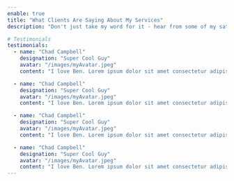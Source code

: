 ```yaml
---
enable: true
title: "What Clients Are Saying About My Services"
description: "Don't just take my word for it - hear from some of my satisfied clients!  Check out some of our testimonials below to see what others are saying about my services."

# Testimonials
testimonials:
  - name: "Chad Campbell"
    designation: "Super Cool Guy"
    avatar: "/images/myAvatar.jpeg"
    content: "I love Ben. Lorem ipsum dolor sit amet consectetur adipisicing elit. Qui iusto illo molestias, assumenda expedita commodi inventore non itaque molestiae voluptatum dolore, facilis sapiente, repellat veniam."

  - name: "Chad Campbell"
    designation: "Super Cool Guy"
    avatar: "/images/myAvatar.jpeg"
    content: "I love Ben. Lorem ipsum dolor sit amet consectetur adipisicing elit. Qui iusto illo molestias, assumenda expedita commodi inventore non itaque molestiae voluptatum dolore, facilis sapiente, repellat veniam."

  - name: "Chad Campbell"
    designation: "Super Cool Guy"
    avatar: "/images/myAvatar.jpeg"
    content: "I love Ben. Lorem ipsum dolor sit amet consectetur adipisicing elit. Qui iusto illo molestias, assumenda expedita commodi inventore non itaque molestiae voluptatum dolore, facilis sapiente, repellat veniam."

  - name: "Chad Campbell"
    designation: "Super Cool Guy"
    avatar: "/images/myAvatar.jpeg"
    content: "I love Ben. Lorem ipsum dolor sit amet consectetur adipisicing elit. Qui iusto illo molestias, assumenda expedita commodi inventore non itaque molestiae voluptatum dolore, facilis sapiente, repellat veniam."
---
```

